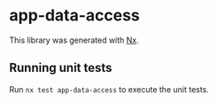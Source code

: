 # app-data-access

This library was generated with [Nx](https://nx.dev).

## Running unit tests

Run `nx test app-data-access` to execute the unit tests.
